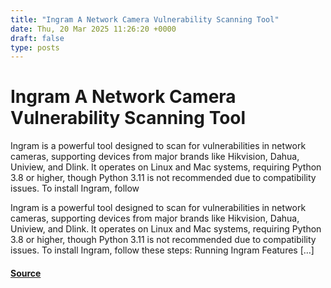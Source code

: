 ```yaml
---
title: "Ingram A Network Camera Vulnerability Scanning Tool"
date: Thu, 20 Mar 2025 11:26:20 +0000
draft: false
type: posts
---
```

# Ingram A Network Camera Vulnerability Scanning Tool





Ingram is a powerful tool designed to scan for vulnerabilities in network cameras, supporting devices from major brands like Hikvision, Dahua, Uniview, and Dlink. It operates on Linux and Mac systems, requiring Python 3.8 or higher, though Python 3.11 is not recommended due to compatibility issues. To install Ingram, follow

Ingram is a powerful tool designed to scan for vulnerabilities in network cameras, supporting devices from major brands like Hikvision, Dahua, Uniview, and Dlink. It operates on Linux and Mac systems, requiring Python 3.8 or higher, though Python 3.11 is not recommended due to compatibility issues. To install Ingram, follow these steps: Running Ingram Features \[…\]

#### [Source](https://kalilinuxtutorials.com/ingram/)

